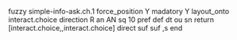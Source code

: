 fuzzy simple-info-ask.ch.1
   force_position Y
   madatory Y
   layout_onto interact.choice
   direction R
   an AN
   sq 10
   pref 
   def 
    dt ou
    sn 
    return [interact.choice,,interact.choice]
    direct 
   suf 
   suf ,s
end
